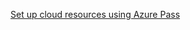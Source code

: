 [Set up cloud resources using Azure Pass](https://github.com/rohit-lakhanpal/build-your-own-copilot/blob/main/docs/deploy/AZURE_PASS.md)
